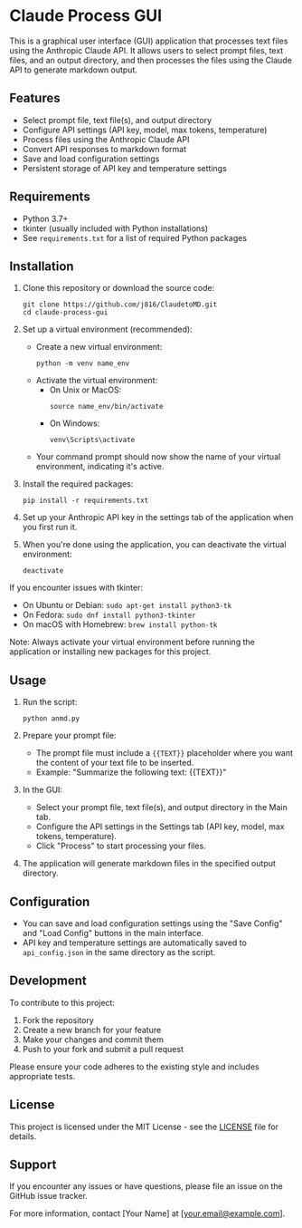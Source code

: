 # Claude Process GUI

This is a graphical user interface (GUI) application that processes text files using the Anthropic Claude API. It allows users to select prompt files, text files, and an output directory, and then processes the files using the Claude API to generate markdown output.

## Features

- Select prompt file, text file(s), and output directory
- Configure API settings (API key, model, max tokens, temperature)
- Process files using the Anthropic Claude API
- Convert API responses to markdown format
- Save and load configuration settings
- Persistent storage of API key and temperature settings

## Requirements

- Python 3.7+
- tkinter (usually included with Python installations)
- See `requirements.txt` for a list of required Python packages

## Installation

1. Clone this repository or download the source code:
   ```
   git clone https://github.com/j816/ClaudetoMD.git
   cd claude-process-gui
   ```

2. Set up a virtual environment (recommended):
   - Create a new virtual environment:
     ```
     python -m venv name_env
     ```
   - Activate the virtual environment:
     - On Unix or MacOS:
       ```
       source name_env/bin/activate
       ```
     - On Windows:
       ```
       venv\Scripts\activate
       ```
   - Your command prompt should now show the name of your virtual environment, indicating it's active.

3. Install the required packages:
   ```
   pip install -r requirements.txt
   ```

4. Set up your Anthropic API key in the settings tab of the application when you first run it.

5. When you're done using the application, you can deactivate the virtual environment:
   ```
   deactivate
   ```

If you encounter issues with tkinter:
- On Ubuntu or Debian: `sudo apt-get install python3-tk`
- On Fedora: `sudo dnf install python3-tkinter`
- On macOS with Homebrew: `brew install python-tk`

Note: Always activate your virtual environment before running the application or installing new packages for this project.

## Usage

1. Run the script:
   ```
   python anmd.py
   ```

2. Prepare your prompt file:
   - The prompt file must include a `{{TEXT}}` placeholder where you want the content of your text file to be inserted.
   - Example: "Summarize the following text: {{TEXT}}"

3. In the GUI:
   - Select your prompt file, text file(s), and output directory in the Main tab.
   - Configure the API settings in the Settings tab (API key, model, max tokens, temperature).
   - Click "Process" to start processing your files.

4. The application will generate markdown files in the specified output directory.

## Configuration

- You can save and load configuration settings using the "Save Config" and "Load Config" buttons in the main interface.
- API key and temperature settings are automatically saved to `api_config.json` in the same directory as the script.

## Development

To contribute to this project:

1. Fork the repository
2. Create a new branch for your feature
3. Make your changes and commit them
4. Push to your fork and submit a pull request

Please ensure your code adheres to the existing style and includes appropriate tests.

## License

This project is licensed under the MIT License - see the [LICENSE](LICENSE) file for details.

## Support

If you encounter any issues or have questions, please file an issue on the GitHub issue tracker.

For more information, contact [Your Name] at [your.email@example.com].
